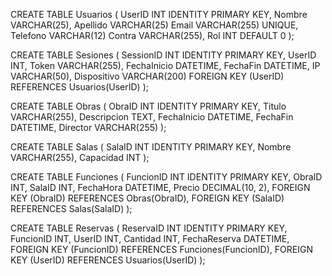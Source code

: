 CREATE TABLE Usuarios (
    UserID INT IDENTITY PRIMARY KEY,
    Nombre VARCHAR(25),
    Apellido VARCHAR(25)
    Email VARCHAR(255) UNIQUE,
    Telefono VARCHAR(12)
    Contra VARCHAR(255),
    Rol INT DEFAULT 0
);

CREATE TABLE Sesiones (
    SessionID INT IDENTITY PRIMARY KEY,
    UserID INT,
    Token VARCHAR(255),
    FechaInicio DATETIME,
    FechaFin DATETIME,
    IP VARCHAR(50),
    Dispositivo VARCHAR(200)
    FOREIGN KEY (UserID) REFERENCES Usuarios(UserID)
);

CREATE TABLE Obras (
    ObraID INT IDENTITY PRIMARY KEY,
    Titulo VARCHAR(255),
    Descripcion TEXT,
    FechaInicio DATETIME,
    FechaFin DATETIME,
    Director VARCHAR(255)
);

CREATE TABLE Salas (
    SalaID INT IDENTITY PRIMARY KEY,
    Nombre VARCHAR(255),
    Capacidad INT
);

CREATE TABLE Funciones (
    FuncionID INT IDENTITY PRIMARY KEY,
    ObraID INT,
    SalaID INT,
    FechaHora DATETIME,
    Precio DECIMAL(10, 2),
    FOREIGN KEY (ObraID) REFERENCES Obras(ObraID),
    FOREIGN KEY (SalaID) REFERENCES Salas(SalaID)
);

CREATE TABLE Reservas (
    ReservaID INT IDENTITY PRIMARY KEY,
    FuncionID INT,
    UserID INT,
    Cantidad INT,
    FechaReserva DATETIME,
    FOREIGN KEY (FuncionID) REFERENCES Funciones(FuncionID),
    FOREIGN KEY (UserID) REFERENCES Usuarios(UserID)
);